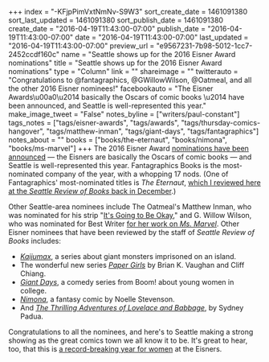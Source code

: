 +++
index = "-KFjpPimVxtNmNv-S9W3"
sort_create_date = 1461091380
sort_last_updated = 1461091380
sort_publish_date = 1461091380
create_date = "2016-04-19T11:43:00-07:00"
publish_date = "2016-04-19T11:43:00-07:00"
date = "2016-04-19T11:43:00-07:00"
last_updated = "2016-04-19T11:43:00-07:00"
preview_url = "e9567231-7b98-5012-1cc7-2452ccdf160c"
name = "Seattle shows up for the 2016 Eisner Award nominations"
title = "Seattle shows up for the 2016 Eisner Award nominations"
type = "Column"
link = ""
shareimage = ""
twitterauto = "Congratulations to @fantagraphics, @GWillowWilson, @Oatmeal, and all the other 2016 Eisner nominees!"
facebookauto = "The Eisner Awards\u00a0\u2014 basically the Oscars of comic books \u2014 have been announced, and Seattle is well-represented this year."
make_image_tweet = "False"
notes_byline = ["writers/paul-constant"]
tags_notes = ["tags/eisner-awards", "tags/awards", "tags/thursday-comics-hangover", "tags/matthew-inman", "tags/giant-days", "tags/fantagraphics"]
notes_about = ""
books = ["books/the-eternaut", "books/nimona", "books/ms-marvel"]
+++
The 2016 Eisner Award [nominations have been announced](http://www.comicsbeat.com/__trashed/) — the Eisners are basically the Oscars of comic books — and Seattle is well-represented this year. Fantagraphics Books is the most-nominated company of the year, with a whopping 17 nods. (One of Fantagraphics' most-nominated titles is *The Eternaut*, [which I reviewed here at the *Seattle Review of Books* back in December](http://seattlereviewofbooks.com/reviews/the-sky-is-falling/).)

Other Seattle-area nominees include The Oatmeal's Matthew Inman, who was nominated for his strip "[It's Going to Be Okay](http://theoatmeal.com/comics/plane)," and G. Willow Wilson, who was nominated for Best Writer [for her work on *Ms. Marvel*](http://seattlereviewofbooks.com/notes/2015/10/15/thursday-comics-hangover-the-end-of-ms-marvel/). Other Eisner nominees that have been reviewed by the staff of *Seattle Review of Books* includes:

* [*Kaijumax*](http://seattlereviewofbooks.com/notes/2015/07/31/thursday-comics-hangover-kaijumax-loses-its-balance/), a series about giant monsters imprisoned on an island.
* The wonderful new series [*Paper Girls*](http://seattlereviewofbooks.com/notes/2015/11/05/thursday-comics-hangover-the-weird-dawn-light-of-paper-girls/) by Brian K. Vaughan and Cliff Chiang.
* [*Giant Days*](http://seattlereviewofbooks.com/notes/2015/10/22/thursday-comics-hangover-ants-and-giants-win-a-miserable-week/), a comedy series from Boom! about young women in college.
* [*Nimona*](http://seattlereviewofbooks.com/reviews/drawn-this-way/), a fantasy comic by Noelle Stevenson.
* And [*The Thrilling Adventures of Lovelace and Babbage*](http://recode.net/2015/04/21/sydney-paduas-new-comic-proves-ada-lovelace-was-not-a-fake-geek-girl/), by Sydney Padua.

Congratulations to all the nominees, and here's to Seattle making a strong showing as the great comics town we all know it to be. It's great to hear, too, that this is [a record-breaking year for women](http://www.bleedingcool.com/2016/04/19/a-record-number-of-women-received-eisner-awards-nominations-full-list-here/) at the Eisners.

